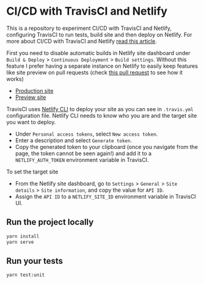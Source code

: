 # CI/CD with TravisCI and Netlify

This is a repository to experiment CI/CD with TravisCI and Netlify, configuring TravisCI to run tests, build site and then deploy on Netlify. For more about CI/CD with TravisCI and Netlify [read this article](https://dev.to/astagi/continuous-integration-and-deployment-with-travisci-and-netlify-4294).

First you need to disable automatic builds in Netlify site dashboard under `Build & Deploy` > `Continuous Deployment` > `Build settings`. Without this feature I prefer having a separate instance on Netlify to easily keep features like site preview on pull requests (check [this pull request](https://github.com/astagi/netlify-travis-cicd/pull/2) to see how it works)

- [Production site](https://frosty-lamarr-758586.netlify.app/)
- [Preview site](https://happy-galileo-9b98e8.netlify.app/)

TravisCI uses [Netlify CLI](https://docs.netlify.com/cli/get-started/) to deploy your site as you can see in `.travis.yml` configuration file. Netlify CLI needs to know who you are and the target site you want to deploy.

- Under `Personal access tokens`, select `New access token`.
- Enter a description and select `Generate token`.
- Copy the generated token to your clipboard (once you navigate from the page, the token cannot be seen again!) and add it to a `NETLIFY_AUTH_TOKEN` environment variable in TravisCI.

To set the target site

- From the Netlify site dashboard, go to `Settings` > `General` > `Site details` > `Site information`, and copy the value for `API ID`.
- Assign the `API ID` to a `NETLIFY_SITE_ID` environment variable in TravisCI UI.

## Run the project locally

```sh
yarn install
yarn serve
```

## Run your tests

```sh
yarn test:unit
```
